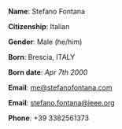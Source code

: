 **Name**: Stefano Fontana

**Citizenship**: Italian

**Gender**: Male (he/him)

**Born**: Brescia, ITALY

**Born date**: *Apr 7th 2000*

**Email**: me@stefanofontana.com

**Email**: stefano.fontana@ieee.org

**Phone**: +39 3382561373